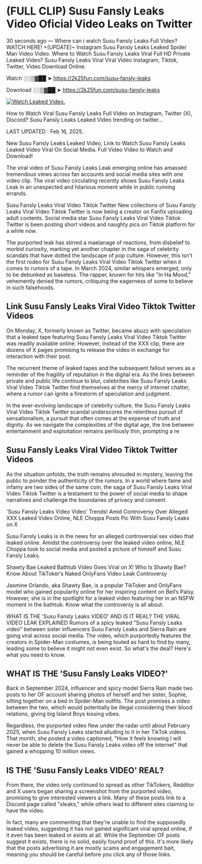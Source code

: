 # (FULL CLIP) Susu Fansly Leaks Video Oficial Video Leaks on Twitter

30 seconds ago — Where can i watch Susu Fansly Leaks Full Video? WATCH HERE! +(UPDATE)~ Instagram Susu Fansly Leaks Leaked Spider Man Video Video. Where to Watch Susu Fansly Leaks Viral Full HD Private Leaked Video? Susu Fansly Leaks Viral Viral Video Instagram, Tiktok, Twitter, Video Download Online.

Watch ░░▒▓██ ➤ https://2k25fun.com/susu-fansly-leaks

Download ░░▒▓██ ➤ https://2k25fun.com/susu-fansly-leaks

[![Watch Leaked Video.](https://miro.medium.com/v2/resize:fit:828/format:webp/1*cilzJN44JGOrTw9NJCrNHA.gif "Watch Leaked Video")](https://2k25fun.com/susu-fansly-leaks)

How to Watch Viral Susu Fansly Leaks Full Video on Instagram, Twitter (X), Discord? Susu Fansly Leaks Leaked Video trending on twitter...

LAST UPDATED : Feb 16, 2025.

New Susu Fansly Leaks Leaked Video, Link to Watch Susu Fansly Leaks Leaked Video Viral On Social Media. Full Video Video to Watch and Download!

The viral video of Susu Fansly Leaks Leak emerging online has amassed tremendous views across fan accounts and social media sites with one video clip. The viral video circulating recently shows Susu Fansly Leaks Leak in an unexpected and hilarious moment while in public running errands.

Susu Fansly Leaks Viral Video Tiktok Twitter New collections of Susu Fansly Leaks Viral Video Tiktok Twitter is now being a creator on Fanfix uploading adult contents. Social media star Susu Fansly Leaks Viral Video Tiktok Twitter is been posting short videos and naughty pics on Tiktok platform for a while now.

The purported leak has stirred a maelanage of reactions, from disbelief to morbid curiosity, marking yet another chapter in the saga of celebrity scandals that have dotted the landscape of pop culture. However, this isn't the first rodeo for Susu Fansly Leaks Viral Video Tiktok Twitter when it comes to rumors of a tape. In March 2024, similar whispers emerged, only to be debunked as baseless. The rapper, known for hits like "In Ha Mood," vehemently denied the rumors, critiquing the eagerness of some to believe in such falsehoods.

## Link Susu Fansly Leaks Viral Video Tiktok Twitter Videos

On Monday, X, formerly known as Twitter, became abuzz with speculation that a leaked tape featuring Susu Fansly Leaks Viral Video Tiktok Twitter was readily available online. However, instead of the XXX clip, there are dozens of X pages promising to release the video in exchange for interaction with their post.

The recurrent theme of leaked tapes and the subsequent fallout serves as a reminder of the fragility of reputation in the digital era. As the lines between private and public life continue to blur, celebrities like Susu Fansly Leaks Viral Video Tiktok Twitter find themselves at the mercy of internet chatter, where a rumor can ignite a firestorm of speculation and judgment.

In the ever-evolving landscape of celebrity culture, the Susu Fansly Leaks Viral Video Tiktok Twitter scandal underscores the relentless pursuit of sensationalism, a pursuit that often comes at the expense of truth and dignity. As we navigate the complexities of the digital age, the line between entertainment and exploitation remains perilously thin, prompting a re

##  Susu Fansly Leaks Viral Video Tiktok Twitter Videos

As the situation unfolds, the truth remains shrouded in mystery, leaving the public to ponder the authenticity of the rumors. In a world where fame and infamy are two sides of the same coin, the saga of Susu Fansly Leaks Viral Video Tiktok Twitter is a testament to the power of social media to shape narratives and challenge the boundaries of privacy and consent.

'Susu Fansly Leaks Video Video' Trends! Amid Controversy Over Alleged XXX Leaked Video Online, NLE Choppa Posts Pic With Susu Fansly Leaks on X

Susu Fansly Leaks is in the news for an alleged controversial sex video that leaked online. Amidst the controversy over the leaked video online, NLE Choppa took to social media and posted a picture of himself and Susu Fansly Leaks.

Shawty Bae Leaked Bathtub Video Goes Viral on X! Who Is Shawty Bae? Know About TikToker’s Naked OnlyFans Video Leak Controversy

Jasmine Orlando, aka Shawty Bae, is a popular TikToker and OnlyFans model who gained popularity online for her inspiring content on Bell’s Palsy. However, she is in the spotlight for a leaked video featuring her in an NSFW moment in the bathtub. Know what the controversy is all about.

WHAT IS THE 'Susu Fansly Leaks VIDEO' AND IS IT REAL? THE VIRAL VIDEO LEAK EXPLAINED Rumors of a spicy leaked "Susu Fansly Leaks video" between sister influencers Susu Fansly Leaks and Sierra Rain are going viral across social media. The video, which purportedly features the creators in Spider-Man costumes, is being touted as hard to find by many, leading some to believe it might not even exist. So what's the deal? Here's what you need to know.

## WHAT IS THE 'Susu Fansly Leaks VIDEO?'

Back in September 2024, influencer and spicy model Sierra Rain made two posts to her OF account sharing photos of herself and her sister, Sophie, sitting together on a bed in Spider-Man outfits. The post promises a video between the two, which would potentially be illegal considering their blood relations, giving big Island Boys kissing vibes.

Regardless, the purported video flew under the radar until about February 2025, when Susu Fansly Leaks started alluding to it in her TikTok videos. That month, she posted a video captioned, "How it feels knowing I will never be able to delete the Susu Fansly Leaks video off the internet" that gained a whopping 10 million views.

## IS THE 'Susu Fansly Leaks VIDEO' REAL?

From there, the video only continued to spread as other TikTokers, Redditor and X users began sharing a screenshot from the purported video, promising to give interested viewers a link. Many of these posts link to a Discord page called "xleaks," while others lead to different sites claiming to have the video.

In fact, many are commenting that they're unable to find the supposedly leaked video, suggesting it has not gained significant viral spread online, if it even has been leaked or exists at all. While the September OF posts suggest it exists, there is no solid, easily found proof of this. It's more likely that the posts advertising it are mostly scams and engagement bait, meaning you should be careful before you click any of those links.